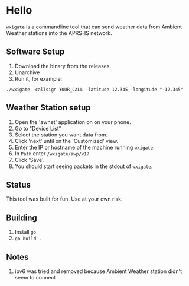 # Hello

`wxigate` is a commandline tool that can send weather data from Ambient Weather stations into the APRS-IS network.

## Software Setup

1. Download the binary from the releases.
1. Unarchive
1. Run it, for example:
```
./wxigate -callsign YOUR_CALL -latitude 12.345 -longitude "-12.345"
```

## Weather Station setup

1. Open the 'awnet' application on on your phone.
1. Go to "Device List"
1. Select the station you want data from.
1. Click 'next' until on the 'Customized' view.
1. Enter the IP or hostname of the machine running `wxigate`.
1. In `Path` enter `/wxigate/awp/v1?`
1. Click 'Save'.
1. You should start seeing packets in the stdout of `wxigate`.

## Status

This tool was built for fun. Use at your own risk.

## Building

1. Install `go`
1. `go build .`

## Notes

1. ipv6 was tried and removed because Ambient Weather station didn't seem to connect